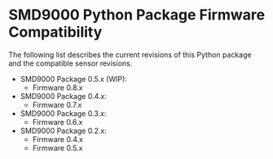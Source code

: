 # SMD9000 Python Package Firmware Compatibility
The following list describes the current revisions of this Python package and the compatible sensor revisions.

- SMD9000 Package 0.5.x (WIP):
  - Firmware 0.8.x
- SMD9000 Package 0.4.x:
  - Firmware 0.7.x
- SMD9000 Package 0.3.x:
  - Firmware 0.6.x
- SMD9000 Package 0.2.x:
  - Firmware 0.4.x
  - Firmware 0.5.x